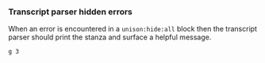 
### Transcript parser hidden errors

When an error is encountered in a `unison:hide:all` block
then the transcript parser should print the stanza
and surface a helpful message.

```unison:hide:all
g 3
```
